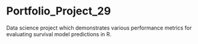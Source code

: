 # Portfolio_Project_29
Data science project which demonstrates various performance metrics for evaluating survival model predictions in R.
